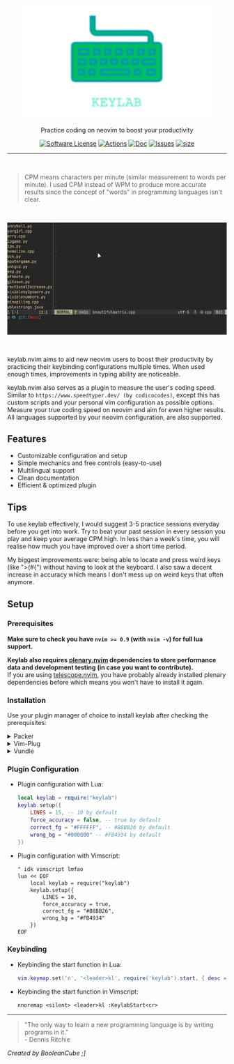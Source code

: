 <p align="center">
  <a href="https://github.com/BooleanCube/keylab.nvim" />
    <img alt="keylab" src="https://github.com/BooleanCube/keylab.nvim/blob/main/images/logo.png?raw=true" height="260" />
  </a>
  <p align="center">Practice coding on neovim to boost your productivity</p>
  <p align="center">
    <a href="LICENSE.md"><img alt="Software License" src="https://img.shields.io/badge/license-MIT-brightgreen.svg?style=flat-square"></a>
    <a href="https://github.com/BooleanCube/keylab.nvim/actions"><img alt="Actions" src="https://img.shields.io/github/actions/workflow/status/BooleanCube/keylab.nvim/main.yml?style=flat-square"></a>
    <a href="doc/keylab.txt"><img alt="Doc" src="https://img.shields.io/badge/doc-%3Ah%20keylab.txt-brightgreen.svg?style=flat-square"></a>
    <a href="https://github.com/BooleanCube/keylab.nvim/issues"><img alt="Issues" src="https://img.shields.io/github/issues/BooleanCube/keylab.nvim?style=flat-square"></a>
    <a href="https://github.com/BooleanCube/keylab.nvim"><img alt="size" src="https://img.shields.io/github/repo-size/BooleanCube/keylab.nvim.svg?style=flat-square"></a>
  </p>
  </a>
</p>

----
<br>

> CPM means characters per minute (similar measurement to words per minute). I used CPM instead of WPM to produce more accurate results since the concept of "words" in programming languages isn't clear.

<br>

![image](https://github.com/BooleanCube/keylab.nvim/blob/f794722563d454a756147aaad94a9034dfd42272/doc/usage.gif)

<br>

<p>
keylab.nvim aims to aid new neovim users to boost their productivity by practicing their keybinding configurations multiple times. When used enough times, improvements in typing ability are noticeable.
</p>
<p>
keylab.nvim also serves as a plugin to measure the user's coding speed. Similar to <code>https://www.speedtyper.dev/ (by codicocodes)</code>, except this has custom scripts and your personal vim configuration as possible options. Measure your true coding speed on neovim and aim for even higher results. All languages supported by your neovim configuration, are also supported.
</p>

## Features
- Customizable configuration and setup
- Simple mechanics and free controls (easy-to-use)
- Multilingual support
- Clean documentation
- Efficient & optimized plugin

## Tips
<p>
To use keylab effectively, I would suggest 3-5 practice sessions everyday before you get into work. Try to beat your past session in every session you play and keep your average CPM high. In less than a week's time, you will realise how much you have improved over a short time period.
</p>
<p>
My biggest improvements were: being able to locate and press weird keys (like ">(#{") without having to look at the keyboard. I also saw a decent increase in accuracy which means I don't mess up on weird keys that often anymore.
</p>

## Setup
### Prerequisites
<p>
  <b>Make sure to check you have <code>nvim >= 0.9</code> (with <code>nvim -v</code>) for full lua support.</b><br>
</p>
<p>
  <b>Keylab also requires <a href="https://github.com/nvim-lua/plenary.nvim">plenary.nvim</a> dependencies to store performance data and development testing (in case you want to contribute).</b><br>
  If you are using <a href="https://github.com/nvim-telescope/telescope.nvim">telescope.nvim</a>, you have probably already installed plenary dependencies before which means you won't have to install it again.
</p>

### Installation
<p>
  Use your plugin manager of choice to install keylab after checking the prerequisites:
</p>
<p>
  
  <details>
    <summary>Packer</summary>
  
1. Paste the following template in your `vimrc` file:
   ```lua
   return require('packer').startup(function(use)
       use { 'BooleanCube/keylab.nvim', requires = 'nvim-lua/plenary.nvim' }
    
       -- without plenary.nvim
       use 'BooleanCube/keylab.nvim'
   end)
   ```
2. Run `:PackerInstall` in neovim to install the plugin.
  </details>
  
  
  <details>
    <summary>Vim-Plug</summary>
  
1. Paste the following template in your `vimrc` file:
   ```vim
   call plug#begin()
       Plug 'BooleanCube/keylab.nvim'
    
       " ignore if you don't need plenary.nvim
       Plug 'nvim-lua/plenary.nvim'
   call plug#end()
   ```
2. Run `:PlugInstall` in neovim to install the plugin
  </details>
  
  
  <details>
    <summary>Vundle</summary>

1. Paste the following template into your `vimrc` file:
   ```vim
   call vundle#begin()
       Plugin 'BooleanCube/keylab.vim'
    
       " ignore if you don't need plenary.nvim
       Plugin 'nvim-lua/plenary.nvim'
   call vundle#end()
   ```
2. Run `:PluginInstall` in neovim to install the plugin
  </details>
  
</p>

### Plugin Configuration
- Plugin configuration with Lua:
  ```lua
  local keylab = require("keylab")
  keylab.setup({
      LINES = 15, -- 10 by default
      force_accuracy = false, -- true by default
      correct_fg = "#FFFFFF", -- #B8BB26 by default
      wrong_bg = "#000000" -- #FB4934 by default
  })
  ```

- Plugin configuration with Vimscript:
  ```vim
  " idk vimscript lmfao
  lua << EOF
      local keylab = require("keylab")
      keylab.setup({
          LINES = 10,
          force_accuracy = true,
          correct_fg = "#B8BB26",
          wrong_bg = "#FB4934"
      })
  EOF
  ```
  
### Keybinding
- Keybinding the start function in Lua:
  ```lua
  vim.keymap.set('n', '<leader>kl', require('keylab').start, { desc = "Start a keylab session" })
  ```

- Keybinding the start function in Vimscript:
  ```vim
  nnoremap <silent> <leader>kl :KeylabStart<cr>
  ```


----

> "The only way to learn a new programming language is by writing programs in it."<br>- Dennis Ritchie

*Created by BooleanCube ;]*
